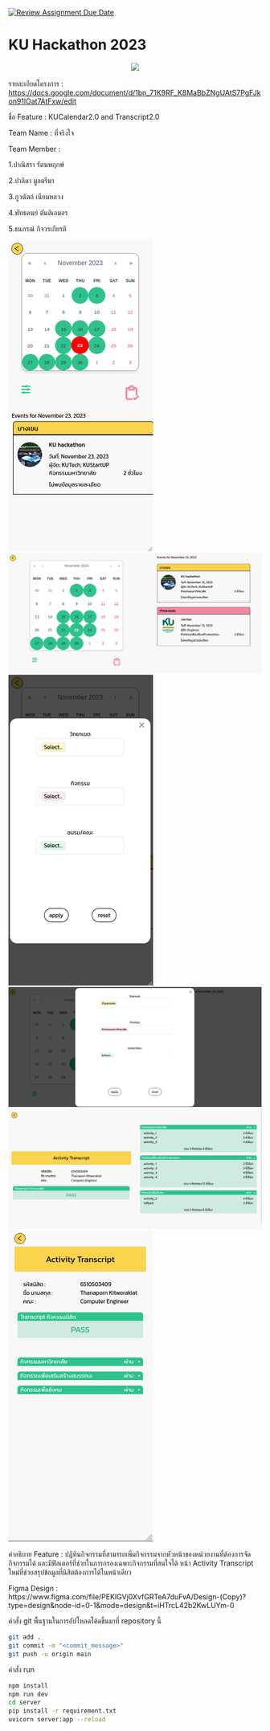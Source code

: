 [![Review Assignment Due Date](https://classroom.github.com/assets/deadline-readme-button-24ddc0f5d75046c5622901739e7c5dd533143b0c8e959d652212380cedb1ea36.svg)](https://classroom.github.com/a/DRfJgED0)
# KU Hackathon 2023 
<p align="center">
<img width="96px" src="https://s3.tech.nisit.ku.ac.th/assets/ku-hackathon/main-logo.webp" />
</p>

รายละเอียดโครงการ : https://docs.google.com/document/d/1bn_71K9RF_K8MaBbZNgUAtS7PgFJkon91lOat7AtFxw/edit

<p>ชื่อ Feature : KUCalendar2.0 and Transcript2.0</p>
<p>Team Name : ที่จริงใจ</p>
<p>Team Member :</p>
<p>1.ปาณิสรา รัตนพฤกษ์</p>
<p>2.ปาลิดา มูลตรีมา</p>
<p>3.ภูวนัตถ์ เนียมหลวง</p>
<p>4.พัทธดนย์ ตันติเอมอร</p>
<p>5.ธนภรณ์ กิจวรเกียรติ</p>
<img src="./src/picture/calendar-1-m.png"/>
<img src="./src/picture/calendar-1-pc.png"/>
<img src="./src/picture/filter-1-m.png"/>
<img src="./src/picture/filter-1-pc.png"/>
<img src="./src/picture/trans-checked-e-pc.png"/>
<img src="./src/picture/trans-checked-m.png"/>
<p>คำอธิบาย Feature : ปฎิทินกิจกรรมที่สามารถเพิ่มกิจกรรมจากหัวหน้าของหน่วยงานที่ต้องการจัดกิจกรรมได้ และมีฟิลเตอร์ที่ช่วยในการกรองเฉพาะกิจกรรมที่สนใจได้ หน้า Activity Transcript ใหม่ที่ช่วยสรุปข้อมูลที่นิสิตต้องการได้ในหน้าเดียว</p>

<p>Figma Design : https://www.figma.com/file/PEKIGVj0XvfGRTeA7duFvA/Design-(Copy)?type=design&node-id=0-1&mode=design&t=iHTrcL42b2KwLUYm-0</p>

คำสั่ง git พื้นฐานในการอัปโหลดโค้ดขึ้นมาที่ repository นี้


```bash
git add .
git commit -m "<commit_message>"
git push -u origin main
```
คำสั่ง run 
```bash
npm install
npm run dev
cd server
pip install -r requirement.txt
uvicorn server:app --reload
```
